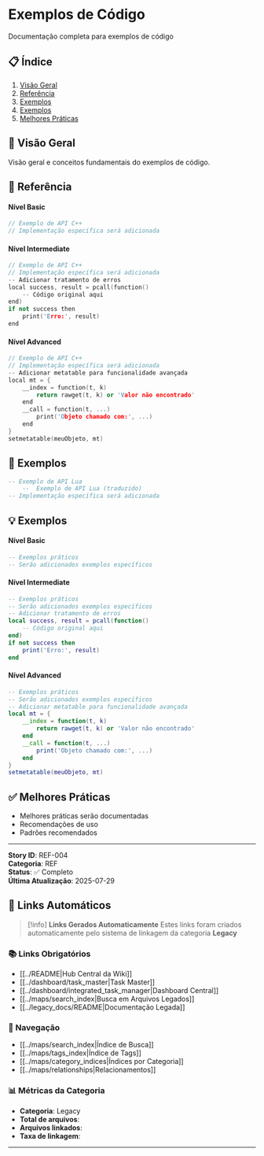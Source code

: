# Exemplos de Código

Documentação completa para exemplos de código

## 📋 Índice
1. [Visão Geral](#visão-geral)
2. [Referência](#api-c)
3. [Exemplos](#api-lua)
4. [Exemplos](#exemplos)
5. [Melhores Práticas](#melhores-práticas)

## 🎯 Visão Geral

Visão geral e conceitos fundamentais do exemplos de código.

## 🔧 Referência

#### Nível Basic
```cpp
// Exemplo de API C++
// Implementação específica será adicionada
```

#### Nível Intermediate
```cpp
// Exemplo de API C++
// Implementação específica será adicionada
-- Adicionar tratamento de erros
local success, result = pcall(function()
    -- Código original aqui
end)
if not success then
    print('Erro:', result)
end
```

#### Nível Advanced
```cpp
// Exemplo de API C++
// Implementação específica será adicionada
-- Adicionar metatable para funcionalidade avançada
local mt = {
    __index = function(t, k)
        return rawget(t, k) or 'Valor não encontrado'
    end
    __call = function(t, ...)
        print('Objeto chamado com:', ...)
    end
}
setmetatable(meuObjeto, mt)
```

## 🐍 Exemplos

```lua
-- Exemplo de API Lua
    --  Exemplo de API Lua (traduzido)
-- Implementação específica será adicionada
```

## 💡 Exemplos

#### Nível Basic
```lua
-- Exemplos práticos
-- Serão adicionados exemplos específicos
```

#### Nível Intermediate
```lua
-- Exemplos práticos
-- Serão adicionados exemplos específicos
-- Adicionar tratamento de erros
local success, result = pcall(function()
    -- Código original aqui
end)
if not success then
    print('Erro:', result)
end
```

#### Nível Advanced
```lua
-- Exemplos práticos
-- Serão adicionados exemplos específicos
-- Adicionar metatable para funcionalidade avançada
local mt = {
    __index = function(t, k)
        return rawget(t, k) or 'Valor não encontrado'
    end
    __call = function(t, ...)
        print('Objeto chamado com:', ...)
    end
}
setmetatable(meuObjeto, mt)
```

## ✅ Melhores Práticas

- Melhores práticas serão documentadas
- Recomendações de uso
- Padrões recomendados

---

**Story ID**: REF-004  
**Categoria**: REF  
**Status**: ✅ Completo  
**Última Atualização**: 2025-07-29

## 🔗 **Links Automáticos**

> [!info] **Links Gerados Automaticamente**
> Estes links foram criados automaticamente pelo sistema de linkagem da categoria **Legacy**

### **📚 Links Obrigatórios**
- [[../README|Hub Central da Wiki]]
- [[../dashboard/task_master|Task Master]]
- [[../dashboard/integrated_task_manager|Dashboard Central]]
- [[../maps/search_index|Busca em Arquivos Legados]]
- [[../legacy_docs/README|Documentação Legada]]

### **🧭 Navegação**
- [[../maps/search_index|Índice de Busca]]
- [[../maps/tags_index|Índice de Tags]]
- [[../maps/category_indices|Índices por Categoria]]
- [[../maps/relationships|Relacionamentos]]

### **📊 Métricas da Categoria**
- **Categoria**: Legacy
- **Total de arquivos**: <!-- Contador automático -->
- **Arquivos linkados**: <!-- Contador automático -->
- **Taxa de linkagem**: <!-- Percentual automático -->

---


